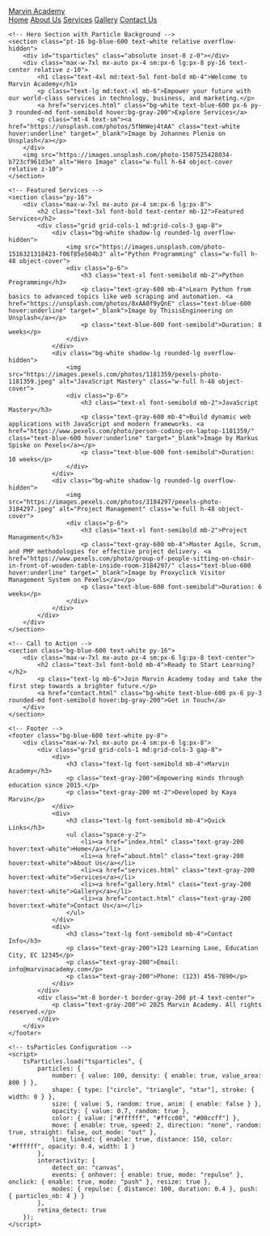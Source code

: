 <!DOCTYPE html>
<html lang="en">
<head>
    <meta charset="UTF-8">
    <meta name="viewport" content="width=device-width, initial-scale=1.0">
    <title>Marvin Academy - Home</title>
    <script src="https://cdn.tailwindcss.com"></script>
    <script src="https://cdn.jsdelivr.net/npm/tsparticles@3.5.0/tsparticles.bundle.min.js"></script>
</head>
<body class="font-sans text-gray-800 bg-gray-100">
    <!-- Navigation Bar -->
    <nav class="bg-blue-600 text-white fixed w-full z-50 shadow-md">
        <div class="max-w-7xl mx-auto px-4 sm:px-6 lg:px-8">
            <div class="flex justify-between h-16">
                <div class="flex items-center">
                    <a href="index.html" class="text-2xl font-bold">Marvin Academy</a>
                </div>
                <div class="flex items-center space-x-4">
                    <a href="index.html" class="hover:bg-red-700 px-3 py-2 rounded-md">Home</a>
                    <a href="about.html" class="hover:bg-red-700 px-3 py-2 rounded-md">About Us</a>
                    <a href="services.html" class="hover:bg-red-700 px-3 py-2 rounded-md">Services</a>
                    <a href="gallery.html" class="hover:bg-red-700 px-3 py-2 rounded-md">Gallery</a>
                    <a href="contact.html" class="hover:bg-red-700 px-3 py-2 rounded-md">Contact Us</a>
                </div>
            </div>
        </div>
    </nav>

    <!-- Hero Section with Particle Background -->
    <section class="pt-16 bg-blue-600 text-white relative overflow-hidden">
        <div id="tsparticles" class="absolute inset-0 z-0"></div>
        <div class="max-w-7xl mx-auto px-4 sm:px-6 lg:px-8 py-16 text-center relative z-10">
            <h1 class="text-4xl md:text-5xl font-bold mb-4">Welcome to Marvin Academy</h1>
            <p class="text-lg md:text-xl mb-6">Empower your future with our world-class services in technology, business, and marketing.</p>
            <a href="services.html" class="bg-white text-blue-600 px-6 py-3 rounded-md font-semibold hover:bg-gray-200">Explore Services</a>
            <p class="mt-4 text-sm"><a href="https://unsplash.com/photos/5fNmWej4tAA" class="text-white hover:underline" target="_blank">Image by Johannes Plenio on Unsplash</a></p>
        </div>
        <img src="https://images.unsplash.com/photo-1507525428034-b723cf961d3e" alt="Hero Image" class="w-full h-64 object-cover relative z-10">
    </section>

    <!-- Featured Services -->
    <section class="py-16">
        <div class="max-w-7xl mx-auto px-4 sm:px-6 lg:px-8">
            <h2 class="text-3xl font-bold text-center mb-12">Featured Services</h2>
            <div class="grid grid-cols-1 md:grid-cols-3 gap-8">
                <div class="bg-white shadow-lg rounded-lg overflow-hidden">
                    <img src="https://images.unsplash.com/photo-1516321318423-f06f85e504b3" alt="Python Programming" class="w-full h-48 object-cover">
                    <div class="p-6">
                        <h3 class="text-xl font-semibold mb-2">Python Programming</h3>
                        <p class="text-gray-600 mb-4">Learn Python from basics to advanced topics like web scraping and automation. <a href="https://unsplash.com/photos/8xAA0f9yQnE" class="text-blue-600 hover:underline" target="_blank">Image by ThisisEngineering on Unsplash</a></p>
                        <p class="text-blue-600 font-semibold">Duration: 8 weeks</p>
                    </div>
                </div>
                <div class="bg-white shadow-lg rounded-lg overflow-hidden">
                    <img src="https://images.pexels.com/photos/1181359/pexels-photo-1181359.jpeg" alt="JavaScript Mastery" class="w-full h-48 object-cover">
                    <div class="p-6">
                        <h3 class="text-xl font-semibold mb-2">JavaScript Mastery</h3>
                        <p class="text-gray-600 mb-4">Build dynamic web applications with JavaScript and modern frameworks. <a href="https://www.pexels.com/photo/person-coding-on-laptop-1181359/" class="text-blue-600 hover:underline" target="_blank">Image by Markus Spiske on Pexels</a></p>
                        <p class="text-blue-600 font-semibold">Duration: 10 weeks</p>
                    </div>
                </div>
                <div class="bg-white shadow-lg rounded-lg overflow-hidden">
                    <img src="https://images.pexels.com/photos/3184297/pexels-photo-3184297.jpeg" alt="Project Management" class="w-full h-48 object-cover">
                    <div class="p-6">
                        <h3 class="text-xl font-semibold mb-2">Project Management</h3>
                        <p class="text-gray-600 mb-4">Master Agile, Scrum, and PMP methodologies for effective project delivery. <a href="https://www.pexels.com/photo/group-of-people-sitting-on-chair-in-front-of-wooden-table-inside-room-3184297/" class="text-blue-600 hover:underline" target="_blank">Image by Proxyclick Visitor Management System on Pexels</a></p>
                        <p class="text-blue-600 font-semibold">Duration: 6 weeks</p>
                    </div>
                </div>
            </div>
        </div>
    </section>

    <!-- Call to Action -->
    <section class="bg-blue-600 text-white py-16">
        <div class="max-w-7xl mx-auto px-4 sm:px-6 lg:px-8 text-center">
            <h2 class="text-3xl font-bold mb-4">Ready to Start Learning?</h2>
            <p class="text-lg mb-6">Join Marvin Academy today and take the first step towards a brighter future.</p>
            <a href="contact.html" class="bg-white text-blue-600 px-6 py-3 rounded-md font-semibold hover:bg-gray-200">Get in Touch</a>
        </div>
    </section>

    <!-- Footer -->
    <footer class="bg-blue-600 text-white py-8">
        <div class="max-w-7xl mx-auto px-4 sm:px-6 lg:px-8">
            <div class="grid grid-cols-1 md:grid-cols-3 gap-8">
                <div>
                    <h3 class="text-lg font-semibold mb-4">Marvin Academy</h3>
                    <p class="text-gray-200">Empowering minds through education since 2015.</p>
                    <p class="text-gray-200 mt-2">Developed by Kaya Marvin</p>
                </div>
                <div>
                    <h3 class="text-lg font-semibold mb-4">Quick Links</h3>
                    <ul class="space-y-2">
                        <li><a href="index.html" class="text-gray-200 hover:text-white">Home</a></li>
                        <li><a href="about.html" class="text-gray-200 hover:text-white">About Us</a></li>
                        <li><a href="services.html" class="text-gray-200 hover:text-white">Services</a></li>
                        <li><a href="gallery.html" class="text-gray-200 hover:text-white">Gallery</a></li>
                        <li><a href="contact.html" class="text-gray-200 hover:text-white">Contact Us</a></li>
                    </ul>
                </div>
                <div>
                    <h3 class="text-lg font-semibold mb-4">Contact Info</h3>
                    <p class="text-gray-200">123 Learning Lane, Education City, EC 12345</p>
                    <p class="text-gray-200">Email: info@marvinacademy.com</p>
                    <p class="text-gray-200">Phone: (123) 456-7890</p>
                </div>
            </div>
            <div class="mt-8 border-t border-gray-200 pt-4 text-center">
                <p class="text-gray-200">© 2025 Marvin Academy. All rights reserved.</p>
            </div>
        </div>
    </footer>

    <!-- tsParticles Configuration -->
    <script>
        tsParticles.load("tsparticles", {
            particles: {
                number: { value: 100, density: { enable: true, value_area: 800 } },
                shape: { type: ["circle", "triangle", "star"], stroke: { width: 0 } },
                size: { value: 5, random: true, anim: { enable: false } },
                opacity: { value: 0.7, random: true },
                color: { value: ["#ffffff", "#ffcc00", "#00ccff"] },
                move: { enable: true, speed: 2, direction: "none", random: true, straight: false, out_mode: "out" },
                line_linked: { enable: true, distance: 150, color: "#ffffff", opacity: 0.4, width: 1 }
            },
            interactivity: {
                detect_on: "canvas",
                events: { onhover: { enable: true, mode: "repulse" }, onclick: { enable: true, mode: "push" }, resize: true },
                modes: { repulse: { distance: 100, duration: 0.4 }, push: { particles_nb: 4 } }
            },
            retina_detect: true
        });
    </script>
</body>
</html>
